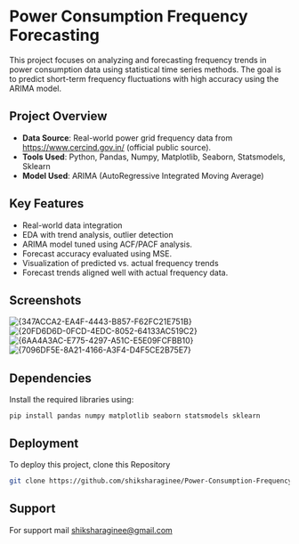 # Power Consumption Frequency Forecasting

This project focuses on analyzing and forecasting frequency trends in power consumption data using statistical time series methods. The goal is to predict short-term frequency fluctuations with high accuracy using the ARIMA model.
## Project Overview
- **Data Source**: Real-world power grid frequency data from https://www.cercind.gov.in/ (official public source).
- **Tools Used**: Python, Pandas, Numpy, Matplotlib, Seaborn, Statsmodels, Sklearn
- **Model Used**: ARIMA (AutoRegressive Integrated Moving Average)

## Key Features

- Real-world data integration
- EDA with trend analysis, outlier detection
- ARIMA model tuned using ACF/PACF analysis.
- Forecast accuracy evaluated using MSE.
- Visualization of predicted vs. actual frequency trends
- Forecast trends aligned well with actual frequency data.

## Screenshots
![{347ACCA2-EA4F-4443-B857-F62FC21E751B}](https://github.com/user-attachments/assets/987552d3-1ba6-4f04-a5e7-c4b0a17027fa)
![{20FD6D6D-0FCD-4EDC-8052-64133AC519C2}](https://github.com/user-attachments/assets/9ff44b59-dae1-473f-b2ba-9dee5abde1bf)
![{6AA4A3AC-E775-4297-A51C-E5E09FCFBB10}](https://github.com/user-attachments/assets/7ad7cff9-cd45-4563-b229-0b59c63d3029)
![{7096DF5E-8A21-4166-A3F4-D4F5CE2B75E7}](https://github.com/user-attachments/assets/b449ddc1-5a47-4452-bb02-5b91b4ad523a)

## Dependencies
Install the required libraries using:
```
pip install pandas numpy matplotlib seaborn statsmodels sklearn
```

## Deployment
To deploy this project, clone this Repository
```bash
git clone https://github.com/shiksharaginee/Power-Consumption-Frequency-Forecasting
```

## Support
For support mail shiksharaginee@gmail.com

